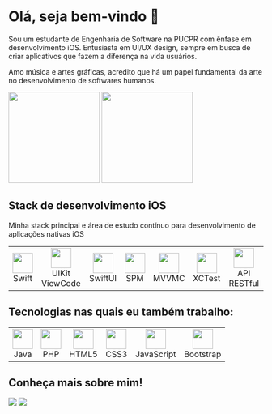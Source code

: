 # Olá, seja bem-vindo 🤟
Sou um estudante de Engenharia de Software na PUCPR com ênfase em desenvolvimento iOS. Entusiasta em UI/UX design, sempre em busca de criar aplicativos que fazem a diferença na vida usuários. 

Amo música e artes gráficas, acredito que há um papel fundamental da arte no desenvolvimento de softwares humanos.

<div>
  <img height="180" src="https://github-readme-stats.vercel.app/api?username=otavioaugustosw&show_icons=true&theme=midnight-purple"/>
  <img height="180" src="https://github-readme-stats.vercel.app/api/top-langs/?username=otavioaugustosw&layout=compact&theme=midnight-purple"/>
</div>

## Stack de desenvolvimento iOS
Minha stack principal e área de estudo contínuo para desenvolvimento de aplicações nativas iOS
<table>
  <tr>
    <td align="center">
      <img height="40" src="https://github.com/user-attachments/assets/8064b8b8-0989-4737-b012-e90cc32c6726"/>
      <br>Swift
    </td>
            <td align="center">
      <img height="40" src="https://github.com/user-attachments/assets/61e0acb7-73ac-437b-a132-534cc6afecc8"/>
      <br>UIKit ViewCode
    </td>
        <td align="center">
      <img height="40" src="https://github.com/user-attachments/assets/d3d3ba91-cc0c-4d93-8e4b-a017783eccbc"/>
      <br>SwiftUI
    </td>
    <td align="center">
      <img height="40" src="https://cdn.jsdelivr.net/gh/devicons/devicon@latest/icons/html5/html5-original.svg"/>
      <br>SPM
    </td>
    <td align="center">
      <img height="40" src="https://github.com/user-attachments/assets/61e0acb7-73ac-437b-a132-534cc6afecc8"/>
      <br>MVVMC
    </td>
    <td align="center">
      <img height="40" src="https://github.com/user-attachments/assets/61e0acb7-73ac-437b-a132-534cc6afecc8"/>
      <br>XCTest
    </td>
        <td align="center">
      <img height="40" src="https://github.com/user-attachments/assets/61e0acb7-73ac-437b-a132-534cc6afecc8"/>
          <br>API RESTful 
    </td>
  </tr>
</table>


## Tecnologias nas quais eu também trabalho:

<table>
  <tr>
    <td align="center">
      <img height="40" src="https://cdn.jsdelivr.net/gh/devicons/devicon@latest/icons/java/java-original.svg"/>
      <br>Java
    </td>
        <td align="center">
      <img height="40" src="https://cdn.jsdelivr.net/gh/devicons/devicon@latest/icons/php/php-original.svg"/>
      <br>PHP
    </td>
    <td align="center">
      <img height="40" src="https://cdn.jsdelivr.net/gh/devicons/devicon@latest/icons/html5/html5-original.svg"/>
      <br>HTML5
    </td>
    <td align="center">
      <img height="40" src="https://cdn.jsdelivr.net/gh/devicons/devicon@latest/icons/css3/css3-original.svg"/>
      <br>CSS3
    </td>
    <td align="center">
      <img height="40" src="https://cdn.jsdelivr.net/gh/devicons/devicon@latest/icons/javascript/javascript-original.svg"/>
      <br>JavaScript
    </td>
        <td align="center">
      <img height="40" src="https://cdn.jsdelivr.net/gh/devicons/devicon@latest/icons/bootstrap/bootstrap-original.svg"/>
      <br>Bootstrap
    </td>
  </tr>
</table>

## Conheça mais sobre mim!
<div> 
    <a href="https://www.otavioaugustosw.com" target="_blank"><img src="https://img.shields.io/badge/Portfolio-255E63?style=for-the-badge&logo=About.me&logoColor=white" target="_blank"></a> 
  <a href="https://www.linkedin.com/in/otavio-augusto-silva/" target="_blank"><img src="https://img.shields.io/badge/-LinkedIn-%230077B5?style=for-the-badge&logo=linkedin&logoColor=white" target="_blank"></a> 
</div>
